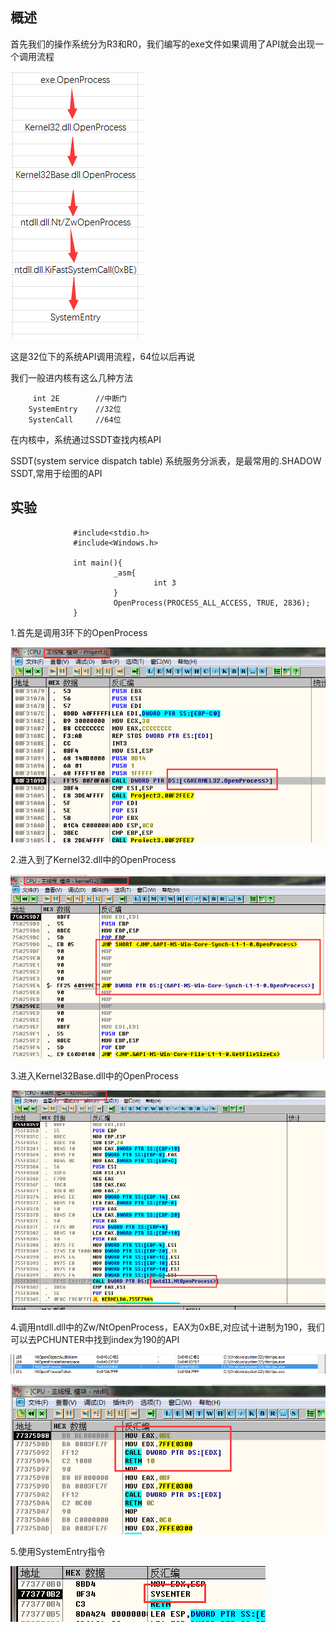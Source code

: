 概述
---
首先我们的操作系统分为R3和R0，我们编写的exe文件如果调用了API就会出现一个调用流程

![](https://raw.githubusercontent.com/Whitebird0/tuchuang/main/QQ%E6%88%AA%E5%9B%BE20211209172154.png)

这是32位下的系统API调用流程，64位以后再说

我们一般进内核有这么几种方法

         int 2E        //中断门
        SystemEntry	   //32位
        SystenCall	   //64位

在内核中，系统通过SSDT查找内核API

SSDT(system service dispatch table) 系统服务分派表，是最常用的.SHADOW 	SSDT,常用于绘图的API

实验
---

                  #include<stdio.h>
                  #include<Windows.h>

                  int main(){
                           _asm{
                                    int 3
                           }
                           OpenProcess(PROCESS_ALL_ACCESS, TRUE, 2836);
                  }

1.首先是调用3环下的OpenProcess

![](https://raw.githubusercontent.com/Whitebird0/tuchuang/main/QQ%E6%88%AA%E5%9B%BE20211209174129.png)

2.进入到了Kernel32.dll中的OpenProcess

![](https://raw.githubusercontent.com/Whitebird0/tuchuang/main/QQ%E6%88%AA%E5%9B%BE20211209174154.png)

3.进入Kernel32Base.dll中的OpenProcess

![](https://raw.githubusercontent.com/Whitebird0/tuchuang/main/QQ%E6%88%AA%E5%9B%BE20211209174221.png)

4.调用ntdll.dll中的Zw/NtOpenProcess，EAX为0xBE,对应试十进制为190，我们可以去PCHUNTER中找到index为190的API

![](https://raw.githubusercontent.com/Whitebird0/tuchuang/main/QQ%E6%88%AA%E5%9B%BE20211209174700.png)

![](https://raw.githubusercontent.com/Whitebird0/tuchuang/main/QQ%E6%88%AA%E5%9B%BE20211209174238.png) 

5.使用SystemEntry指令

![](https://raw.githubusercontent.com/Whitebird0/tuchuang/main/QQ%E6%88%AA%E5%9B%BE20211209180200.png) 
